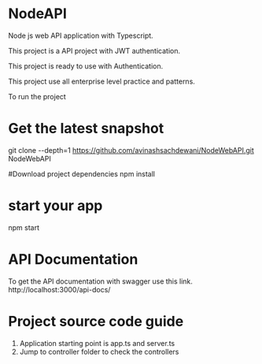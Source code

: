 # NodeAPI
Node js web API application with Typescript.

This project is a API project with JWT authentication.

This project is ready to use with Authentication.

This project use all enterprise level practice and patterns.

To run the project 

# Get the latest snapshot
git clone --depth=1 https://github.com/avinashsachdewani/NodeWebAPI.git NodeWebAPI

#Download project dependencies
npm install

# start your app
npm start

# API Documentation
To get the API documentation with swagger use this link.
http://localhost:3000/api-docs/

# Project source code guide
1. Application starting point is app.ts and server.ts
2. Jump to controller folder to check the controllers



